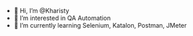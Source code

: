 - 👋 Hi, I’m @Kharisty
- 👀 I’m interested in QA Automation
- 🌱 I’m currently learning Selenium, Katalon, Postman, JMeter

<!---
Kharisty/Kharisty is a ✨ special ✨ repository because its `README.md` (this file) appears on your GitHub profile.
You can click the Preview link to take a look at your changes.
--->
